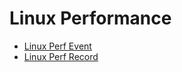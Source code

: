 # Linux Performance

- [Linux Perf Event](./Linux%20Perf%20Event.md)
- [Linux Perf Record](./Linux%20Perf%20Record.md)
